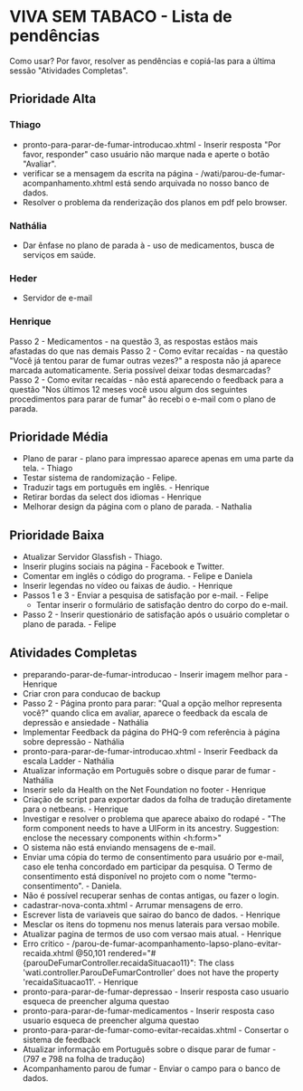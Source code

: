 VIVA SEM TABACO - Lista de pendências
=======================================

Como usar?
Por favor, resolver as pendências e copiá-las para a última sessão "Atividades Completas".

Prioridade Alta
------------------------

### Thiago
* pronto-para-parar-de-fumar-introducao.xhtml - Inserir resposta "Por favor, responder" caso usuário não marque nada e aperte o botão "Avaliar".
* verificar se a mensagem da escrita na página - /wati/parou-de-fumar-acompanhamento.xhtml está sendo arquivada no nosso banco de dados.
* Resolver o problema da renderização dos planos em pdf pelo browser.


### Nathália
* Dar ênfase no plano de parada à - uso de medicamentos, busca de serviços em saúde.

### Heder
  * Servidor de e-mail

### Henrique
Passo 2 - Medicamentos - na questão 3, as respostas estãos mais afastadas do que nas demais
Passo 2 - Como evitar recaídas - na questão "Você já tentou parar de fumar outras vezes?" a resposta não já aparece marcada automaticamente. Seria possível deixar todas desmarcadas?
Passo 2 - Como evitar recaídas - não está aparecendo o feedback para a questão "Nos últimos 12 meses você usou algum dos seguintes procedimentos para parar de fumar"
ão recebi o e-mail com o plano de parada.

Prioridade Média
------------------------
 * Plano de parar - plano para impressao aparece apenas em uma parte da tela. - Thiago
 * Testar sistema de randomização - Felipe.
 * Traduzir tags em português em inglês. - Henrique
 * Retirar bordas da select dos idiomas - Henrique
 * Melhorar design da página com o plano de parada. - Nathalia
 

Prioridade Baixa
-------------------------	

* Atualizar Servidor Glassfish - Thiago.
* Inserir plugins sociais na página - Facebook e Twitter.
* Comentar em inglês o código do programa. - Felipe e Daniela
* Inserir legendas no vídeo ou faixas de áudio. - Henrique
* Passos 1 e 3 - Enviar a pesquisa de satisfação por e-mail. - Felipe
   * Tentar inserir o formulário de satisfação dentro do corpo do e-mail.
* Passo 2 - Inserir questionário de satisfação após o usuário completar o plano de parada. - Felipe


Atividades Completas
-------------------------
 * preparando-parar-de-fumar-introducao - Inserir imagem melhor para - Henrique
 * Criar cron para conducao de backup
 * Passo 2 - Página pronto para parar: "Qual a opção melhor representa você?" quando clica em avaliar, aparece o feedback da escala de depressão e ansiedade - Nathália
 * Implementar Feedback da página do PHQ-9 com referência à página sobre depressão - Nathália
 * pronto-para-parar-de-fumar-introducao.xhtml - Inserir Feedback da escala Ladder - Nathália
 * Atualizar informação em Português sobre o disque parar de fumar - Nathália
 * Inserir selo da Health on the Net Foundation no footer - Henrique
 * Criação de script para exportar dados da folha de tradução diretamente para o netbeans. - Henrique
 * Investigar e resolver o problema que aparece abaixo do rodapé - "The form component needs to have a UIForm in its ancestry. Suggestion: enclose the necessary components within <h:form>"
 * O sistema não está enviando mensagens de e-mail.
 * Enviar uma cópia do termo de consentimento para usuário por e-mail, caso ele tenha concordado em participar da pesquisa. O Termo de consentimento está disponível no projeto com o nome "termo-consentimento". - Daniela.
 * Não é possível recuperar senhas de contas antigas, ou fazer o login.
 * cadastrar-nova-conta.xhtml - Arrumar mensagens de erro.
 * Escrever lista de variaveis que sairao do banco de dados. - Henrique
 * Mesclar os itens do topmenu nos menus laterais para versao mobile.
 * Atualizar pagina de termos de uso com versao mais atual. - Henrique
 * Erro critico - /parou-de-fumar-acompanhamento-lapso-plano-evitar-recaida.xhtml @50,101 rendered="#{parouDeFumarController.recaidaSituacao11}": The class 'wati.controller.ParouDeFumarController' does not have the property 'recaidaSituacao11'. - Henrique
 * pronto-para-parar-de-fumar-depressao - Inserir resposta caso usuario esqueca de preencher alguma questao
 * pronto-para-parar-de-fumar-medicamentos - Inserir resposta caso usuario esqueca de preencher alguma questao
 * pronto-para-parar-de-fumar-como-evitar-recaidas.xhtml - Consertar o sistema de feedback
 * Atualizar informação em Português sobre o disque parar de fumar  - (797 e 798 na folha de tradução)
 * Acompanhamento parou de fumar - Enviar o campo para o banco de dados.




